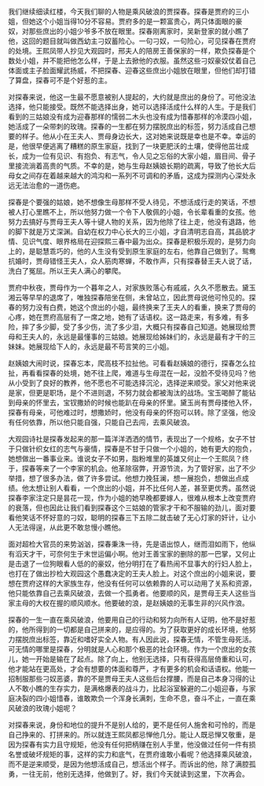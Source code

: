 
我们继续细读红楼，今天我们聊的人物是乘风破浪的贾探春。探春是贾府的三小姐，但她这个小姐当得10分不容易。贾府多的是一颗富贵心，两只体面眼的豪奴，对那些庶出的小姐少爷多不放在眼里。探春刚离家时，吴新登家的就小瞧了他，这回的题目就叫做西幼主刁奴蓄险心。一句刁奴，一句险心，可见探春在贾府的处境。王熙凤带人抄见大观园时，邢夫人的陪房王善保家的一样，欺负探春是个数处小姐，并不能把他怎么样，于是上去掀他的衣服。虽然这些刁奴豪奴仗着自己体面或主子脸面耀武扬威，不把探春、迎春这些庶出小姐放在眼里，但他们却打错了算盘，探春可不是个好惹的主。

对探春来说，他这一生最不愿意被别人提起的，大约就是庶出的身份了。可他没法选择，他只能接受。既然不能选择出身，她可以选择活成什么样的人生。于是我们看到的三姑娘没有成为迎春那样的懦弱二木头也没有成为惜春那样的冷漠四小姐，她活成了一朵带刺的玫瑰。探春的一生都在努力摆脱庶出的标签，努力活成自己想要的样子。他从小在王夫人、贾母身边长大，这对她来说既是幸也是不幸。幸运的是，他很早便逃离了糟糕的原生家庭，找到了一块更肥沃的土壤，使得他茁壮成长，成为一位有见识、有抱负、有志气，令人见之忘俗的大家小姐，眉目间、骨子里接流淌着高贵的气质。不幸的是，她与生母赵姨娘长期的疏离，导致了他长大后母女之间存在着越来越大的鸿沟和一系列不可调和的矛盾，这成为探测内心深处永远无法治愈的一道伤疤。

探春是个要强的姑娘，她不想像生母那样不受人待见，不想活成行走的笑话，不想被人打心里瞧不上，所以他努力做一个令下人敬佩的小姐，令长辈看重的女孩。他努力去搞好与贾母王夫人等十键人物的关系，因为他除了往上走，他没有退路，他的脚下就是万丈深渊。自幼在权力中心长大的三小姐，才自清明志自高，其品貌才情、见识气度、眼界格局在迎探熙三春中最为出众。探春是积极乐观的，是努力向上的，是聪慧乖巧的，他的人生没有受到原生家庭的左右，他靠自己做到了。鸳鸯抗婚时，贾母错怪王夫人，众人筋肉寒蝉，不敢作声，只有探春替王夫人说了话，洗白了冤屈。所以王夫人满心的攀爬。

贾府中秋夜，贾母作为一个暮年之人，对家族败落心有戚戚，久久不愿散去。黛玉湘云等早早的退席了，唯独探春陪坐在侧，未曾站立，因此贾母说他可怜见的。探春的努力没有白费，她这个庶出的小姐，最终换来了王夫人的看重，换来了贾母的心疼，她在贾府高层有了一席之地，她有了话语权。这一路走来，有多难，有多险，摔了多少脚，受了多少伤，流了多少泪，大概只有探春自己知道。她展现给贾母和王夫人的，永远是最懂事的三姑娘。她展现给姊妹们的，永远是最有才干的三妹妹。她展现给下人的，永远是最不苟言笑的三小姐。

赵姨娘大闹时说，探春忘本，爬高枝不拉扯他。可看看赵姨娘的德行，探春怎么拉扯，再看看探春的处境，她不往上爬，难道与生母混在一起，没脸不受待见吗？他从小受到了良好的教养，他不愿也不可能选择沉沦，选择逆来顺受。家父对他来说是家，但更是职场，是个不进则退，不努力就会都被淘汰的战场。宝玉喝醉了能钻到母亲的怀里去，宝钗撒娇的时候也能趴在母亲的怀里。黛玉尚有贾母搂他入怀，探春有母亲，可他难过时，想撒娇时，他没有母亲的怀抱可以转。除了坚强，他没有任何依靠，所以他只能自强，只能自己去闯，去乘风破浪。

大观园诗社是探春发起来的那一篇洋洋洒洒的情节，表现出了一个规格，女子不甘于只做针织女红的志气与豪情，探春是不甘于只做一个小姐的，她有更大的抱负，她想做出一番事业来。谁说女子不如男，脂粉堆里的英雄又何止一个王熙凤？终于，探春等来了一个李家的机会。他革除宿弊，开源节流，为了管好家，出了不少举措，想了很多办法，做了许多尝试。他想力挽狂澜，想一展抱负，想做出点成绩。他太想让别人看看，一个庶出的小姐，并不比任何人差，甚至更优秀。虽然说探春李家注定只是昙花一现，作为小姐的她早晚都要嫁人，很难从根本上改变贾府的衰落，但也因此让我们看到探春这个三姑娘的管家才干和不服输的劲儿，面对要看他笑话不怀好意的刁奴，聪明的探春三下五除二就击破了无心灯家的奸计，让小人无法得逞，从此更不敢怠慢小瞧他。

面对超检大官员的来势汹汹，探春秉洙一待，先是语出惊人，继而泪如雨下，他纵有滔天才干，可奈何生于末世运偏小啊。他对王善宝家的删除的那一巴掌，又何止是击退了一位狗眼看人低的的豪奴，他分明打在了看热闹不显事大的行妇人脸上，也打在了做出抄检大观园这个愚蠢决定的王夫人脸上。对这个庶出的小姐来说，要想在贾府这样的大家族生存，他没有任何可以依赖靠的人可以动用了关系和资源，他只能依靠自己去乘风破浪，去做一个孤勇者。他要顺的风，是贾母王夫人这些当家主母的大权在握的顺风顺水。他要破的浪，是赵姨娘的无事生非的兴风作浪。

探春的一生一直在乘风破浪，他要用自己的行动和努力向所有人证明，他不是好惹的，他所得到的一切都是自己拼来的，是应得的。为了获取更好的成长环境，他努力摆脱庶出标签，靠近和嗜好实全人物。有人因此说，探春无情，不管生母死活。可无情的哪里是探春，分明就是人心和那个极恶的社会环境。作为一个庶出的女孩儿，她一开始是输在了起点。除了向上，他别无选择，只有获得高层倚重和认可，他才能站在更高处，才会有想要的体面和尊严，才有更多的机会和话语权。他能一招制服那些刁奴恶婆，靠的不是贾母王夫人这些后台撑腰，而是自己本身习得的让人不敢小瞧的生存实力，是满格爆表的战斗力，比起浴室躲避的二小姐迎春，与家庭决裂的四小姐惜春，谁敢欺负一个浑身长满刺，生命不息，奋斗不止，一直在乘风破浪的玫瑰小姐呢？

对探春来说，身份和地位的提升不是别人给的，更不是任何人施舍和可怜的，而是自己挣来的、打拼来的。所以就连王熙凤都忌惮他几分。能让人既忌惮又敬重，是因为探春有实力且守规矩，他没有任何把柄赚在别人手里，他没做过任何一件有损名誉或破坏规矩的事，这样的实力和底气，在贾府谁敢小看呢？他选择乘风破浪，而不是逆来顺受，是因为他想活成自己，想活出个样子。而诉出的他，除了满腔孤勇，一往无前，他别无选择，他做到了。好，我们今天就读到这里，下次再会。


